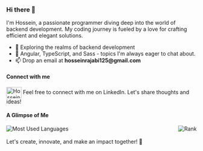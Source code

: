 ### Hi there 👋

<p>
    I'm Hossein, a passionate programmer diving deep into the world of backend development. My coding journey is fueled by a love for crafting efficient and elegant solutions.
</p>

<ul>
    <li>🔭 Exploring the realms of backend development</li>
    <li>💬 Angular, TypeScript, and Sass - topics I'm always eager to chat about.</li>
    <li>📫 Drop an email at <strong>hosseinrajabi125@gmail.com</strong></li>
</ul>

#### Connect with me

<a href="https://www.linkedin.com/in/hossein-rajabi/" target="blank"><img align="center" src="https://cdn.jsdelivr.net/npm/simple-icons@3.0.1/icons/linkedin.svg" alt="Hossein Rajabi LinkedIn" height="30" width="40" /></a>
Feel free to connect with me on LinkedIn. Let's share thoughts and ideas!


#### A Glimpse of Me

<div style="display: flex; justify-content: space-between; flex-wrap: wrap; gap: 1.2rem;">
    <img src="https://github-readme-stats-blush-six-41.vercel.app/api/top-langs/?username=hobert-rj&theme=tokyonight&size_weight=0.5&count_weight=0.5&langs_count=10&hide_progress=true" alt="Most Used Languages" />
    <img src="https://github-readme-stats-blush-six-41.vercel.app/api?username=hobert-rj&theme=tokyonight&show_icons=true&show=reviews&hide=issues&layout=compact" alt="Rank" />
</div>


<br>
Let's create, innovate, and make an impact together! 🚀

